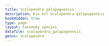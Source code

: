 ```yaml
---
title: Scolopendra galapagoensis
description: Die Art Scolopendra galapagoensis
bookHidden: true
type: page
layout: taxonomy_species
datafile: scolopendra_galapagoensis
genus: Scolopendra
---
```


